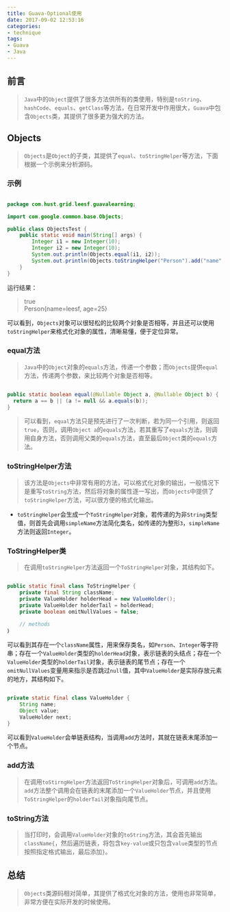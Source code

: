 ```yaml
---
title: Guava-Optional使用
date: 2017-09-02 12:53:16
categories:
- technique
tags:
- Guava
- Java
---
```


## 前言

> `Java`中的`Object`提供了很多方法供所有的类使用，特别是`toString`、`hashCode`、`equals`、`getClass`等方法，在日常开发中作用很大，`Guava`中包含`Objects`类，其提供了很多更为强大的方法。

## Objects

> `Objects`是`Object`的子类，其提供了`equal`、`toStringHelper`等方法，下面根据一个示例来分析源码。

### 示例

```java

package com.hust.grid.leesf.guavalearning;

import com.google.common.base.Objects;

public class ObjectsTest {
    public static void main(String[] args) {
        Integer i1 = new Integer(10);
        Integer i2 = new Integer(10);
        System.out.println(Objects.equal(i1, i2));
        System.out.println(Objects.toStringHelper("Person").add("name", "leesf").add("age", 25));
    }
}


```

运行结果：

> true  
Person{name=leesf, age=25}

可以看到，`Objects`对象可以很轻松的比较两个对象是否相等，并且还可以使用`toStringHelper`来格式化对象的属性，清晰易懂，便于定位异常。

### equal方法

> `Java`中的`Object`对象的`equals`方法，传递一个参数；而`Objects`提供`equal`方法，传递两个参数，来比较两个对象是否相等。

```java

public static boolean equal(@Nullable Object a, @Nullable Object b) {
  return a == b || (a != null && a.equals(b));
}

```
> 可以看到，`equal`方法只是预先进行了一次判断，若为同一个引用，则返回`true`，否则，调用`Object a`的`equals`方法，若其重写了`equals`方法，则调用自身方法，否则调用父类的`equals`方法，直至最后`Object`类的`equals`方法。

### toStringHelper方法

> 该方法是`Objects`中非常有用的方法，可以格式化对象的输出，一般情况下是重写`toString`方法，然后将对象的属性逐一写出，而`Objects`中提供了`toStringHelper`方法，可以很方便的格式化输出。

* `toStringHelper`会生成一个`ToStringHelper`对象，若传递的为非`String`类型值，则首先会调用`simpleName`方法简化类名，如传递的为整形`3`，`simpleName`方法则返回`Integer`。

### ToStringHelper类

> 在调用`toStringHelper`方法返回一个`ToStringHelper`对象，其结构如下。

```java

public static final class ToStringHelper {
	private final String className;
    private ValueHolder holderHead = new ValueHolder();
    private ValueHolder holderTail = holderHead;
    private boolean omitNullValues = false;
	
	// methods
｝

```

可以看到其存在一个`className`属性，用来保存类名，如`Person`、`Integer`等字符串；存在一个`ValueHolder`类型的`holderHead`对象，表示链表的头结点；存在一个`ValueHolder`类型的`holderTail`对象，表示链表的尾节点；存在一个`omitNullValues`变量用来指示是否跳过`null`值，其中`ValueHolder`是实际存放元素的地方，其结构如下。

```java

private static final class ValueHolder {
	String name;
    Object value;
    ValueHolder next;
}

```

可以看到`ValueHolder`会单链表结构，当调用`add`方法时，其就在链表末尾添加一个节点。

### add方法

> 在调用`toStirngHelper`方法返回`ToStringHelper`对象后，可调用`add`方法。`add`方法整个调用会在链表的末尾添加一个`ValueHolder`节点，并且使用`ToStringHelper`的`holderTail`对象指向尾节点。

### toString方法

> 当打印时，会调用`ValueHolder`对象的`toString`方法，其会首先输出`className{`，然后遍历链表，将包含`key-value`或只包含`value`类型的节点按照指定格式输出，最后添加`}`。


## 总结

> `Objects`类源码相对简单，其提供了格式化对象的方法，使用也非常简单，非常方便在实际开发的时候使用。
